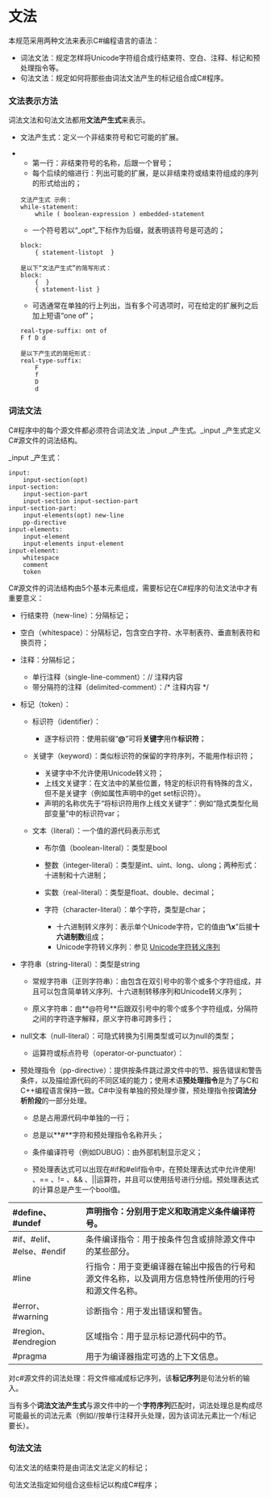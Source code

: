# 文法

本规范采用两种文法来表示C\#编程语言的语法：

* 词法文法：规定怎样将Unicode字符组合成行结束符、空白、注释、标记和预处理指令等。
* 句法文法：规定如何将那些由词法文法产生的标记组合成C\#程序。

### 文法表示方法

词法文法和句法文法都用**文法产生式**来表示。

* 文法产生式：定义一个非结束符号和它可能的扩展。
* * 第一行：非结束符号的名称，后跟一个冒号；
  * 每个后续的缩进行：列出可能的扩展，是以非结束符或结束符组成的序列的形式给出的；

  ```
  文法产生式 示例：
  while-statement:
      while ( boolean-expression ) embedded-statement
  ```

  * 一个符号若以“_opt”_下标作为后缀，就表明该符号是可选的；

  ```
  block:
      { statement-listopt  }

  是以下“文法产生式”的简写形式：
  block:
      {  }
      { statement-list }
  ```

  * 可选通常在单独的行上列出，当有多个可选项时，可在给定的扩展列之后加上短语“one of”；

  ```
  real-type-suffix: ont of
  F f D d

  是以下产生式的简短形式：
  real-type-suffix:
      F
      f
      D
      d
  ```

### 词法文法

C\#程序中的每个源文件都必须符合词法文法 _input _产生式。_input _产生式定义C\#源文件的词法结构。

_input _产生式：

```
input:
    input-section(opt)
input-section:
    input-section-part
    input-section input-section-part
input-section-part:
    input-elements(opt) new-line
    pp-directive
input-elements:
    input-element
    input-elements input-element
input-element:
    whitespace
    comment
    token
```

C\#源文件的词法结构由5个基本元素组成，需要标记在C\#程序的句法文法中才有重要意义：

* 行结束符（new-line）：分隔标记；
* 空白（whitespace）：分隔标记，包含空白字符、水平制表符、垂直制表符和换页符；
* 注释：分隔标记；
  * 单行注释（single-line-comment）：// 注释内容
  * 带分隔符的注释（delimited-comment）：/\* 注释内容 \*/
* 标记（token）：

  * 标识符（identifier）：
    * 逐字标识符：使用前缀“**@**”可将**关键字**用作**标识符**；
  * 关键字（keyword）：类似标识符的保留的字符序列，不能用作标识符；

    * 关键字中不允许使用Unicode转义符；
    * 上线文关键字：在文法中的某些位置，特定的标识符有特殊的含义，但不是关键字（例如属性声明中的get set标识符）。
    * 声明的名称优先于“将标识符用作上线文关键字”：例如“隐式类型化局部变量”中的标识符var；

  * 文本（literal）：一个值的源代码表示形式

    * 布尔值（boolean-literal）：类型是bool
    * 整数（integer-literal）：类型是int、uint、long、ulong；两种形式：十进制和十六进制；
    * 实数（real-literal）：类型是float、double、decimal；
    * 字符（character-literal）：单个字符，类型是char；

      * 十六进制转义序列：表示单个Unicode字符，它的值由“**\x**”后接**十六进制数**组成；
      * Unicode字符转义序列：参见 [Unicode字符转义序列](/unicodezi-fu-zhuan-yi-xu-lie.md)

* 字符串（string-literal）：类型是string

  * 常规字符串（正则字符串）：由包含在双引号中的零个或多个字符组成，并且可以包含简单转义序列、十六进制转移序列和Unicode转义序列；

  * 原义字符串：由**@符号**后跟双引号中的零个或多个字符组成，分隔符之间的字符逐字解释，原义字符串可跨多行；

* null文本（null-literal）：可隐式转换为引用类型或可以为null的类型；

  * 运算符或标点符号（operator-or-punctuator）：

* 预处理指令（pp-directive）：提供按条件跳过源文件中的节、报告错误和警告条件，以及描绘源代码的不同区域的能力；使用术语**预处理指令**是为了与C和C++编程语言保持一致。C\#中没有单独的预处理步骤，预处理指令按**词法分析阶段**的一部分处理。

  * 总是占用源代码中单独的一行；

  * 总是以**\#**字符和预处理指令名称开头；

  * 条件编译符号（例如DUBUG）：由外部机制显示定义；

  * 预处理表达式可以出现在\#if和\#elif指令中，在预处理表达式中允许使用! 、== 、!= 、&& 、\|\|运算符，并且可以使用括号进行分组。预处理表达式的计算总是产生一个bool值。

| \#define、\#undef | 声明指令：分别用于定义和取消定义条件编译符号。 |
| :--- | :--- |
| \#if、\#elif、\#else、\#endif | 条件编译指令：用于按条件包含或排除源文件中的某些部分。 |
| \#line | 行指令：用于变更编译器在输出中报告的行号和源文件名称，以及调用方信息特性所使用的行号和源文件名称。 |
| \#error、\#warning | 诊断指令：用于发出错误和警告。 |
| \#region、\#endregion | 区域指令：用于显示标记源代码中的节。 |
| \#pragma | 用于为编译器指定可选的上下文信息。 |

对c\#源文件的词法处理：将文件缩减成标记序列，该**标记序列**是句法分析的输入。

当有多个**词法文法产生式**与源文件中的一个**字符序列**匹配时，词法处理总是构成尽可能最长的词法元素（例如//按单行注释开头处理，因为该词法元素比一个/标记要长）。

### 句法文法

句法文法的结束符是由词法文法定义的标记；

句法文法指定如何组合这些标记以构成C\#程序；

